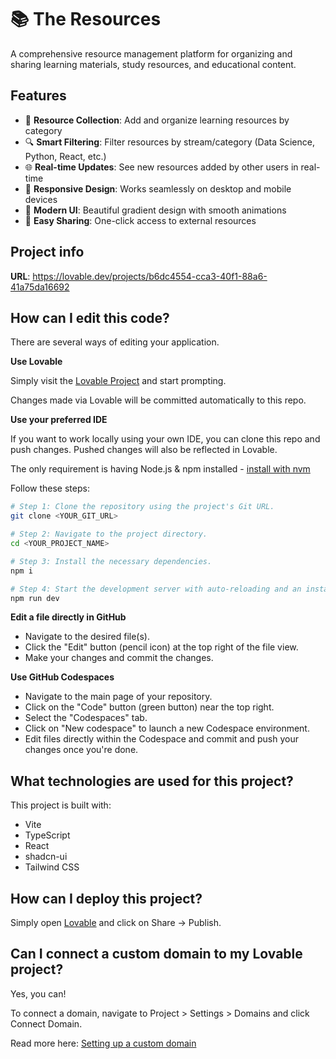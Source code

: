 # 📚 The Resources

A comprehensive resource management platform for organizing and sharing learning materials, study resources, and educational content.

## Features

- 📖 **Resource Collection**: Add and organize learning resources by category
- 🔍 **Smart Filtering**: Filter resources by stream/category (Data Science, Python, React, etc.)
- 🌐 **Real-time Updates**: See new resources added by other users in real-time
- 📱 **Responsive Design**: Works seamlessly on desktop and mobile devices
- 🎨 **Modern UI**: Beautiful gradient design with smooth animations
- 🔗 **Easy Sharing**: One-click access to external resources

## Project info

**URL**: https://lovable.dev/projects/b6dc4554-cca3-40f1-88a6-41a75da16692

## How can I edit this code?

There are several ways of editing your application.

**Use Lovable**

Simply visit the [Lovable Project](https://lovable.dev/projects/b6dc4554-cca3-40f1-88a6-41a75da16692) and start prompting.

Changes made via Lovable will be committed automatically to this repo.

**Use your preferred IDE**

If you want to work locally using your own IDE, you can clone this repo and push changes. Pushed changes will also be reflected in Lovable.

The only requirement is having Node.js & npm installed - [install with nvm](https://github.com/nvm-sh/nvm#installing-and-updating)

Follow these steps:

```sh
# Step 1: Clone the repository using the project's Git URL.
git clone <YOUR_GIT_URL>

# Step 2: Navigate to the project directory.
cd <YOUR_PROJECT_NAME>

# Step 3: Install the necessary dependencies.
npm i

# Step 4: Start the development server with auto-reloading and an instant preview.
npm run dev
```

**Edit a file directly in GitHub**

- Navigate to the desired file(s).
- Click the "Edit" button (pencil icon) at the top right of the file view.
- Make your changes and commit the changes.

**Use GitHub Codespaces**

- Navigate to the main page of your repository.
- Click on the "Code" button (green button) near the top right.
- Select the "Codespaces" tab.
- Click on "New codespace" to launch a new Codespace environment.
- Edit files directly within the Codespace and commit and push your changes once you're done.

## What technologies are used for this project?

This project is built with:

- Vite
- TypeScript
- React
- shadcn-ui
- Tailwind CSS

## How can I deploy this project?

Simply open [Lovable](https://lovable.dev/projects/b6dc4554-cca3-40f1-88a6-41a75da16692) and click on Share -> Publish.

## Can I connect a custom domain to my Lovable project?

Yes, you can!

To connect a domain, navigate to Project > Settings > Domains and click Connect Domain.

Read more here: [Setting up a custom domain](https://docs.lovable.dev/tips-tricks/custom-domain#step-by-step-guide)
